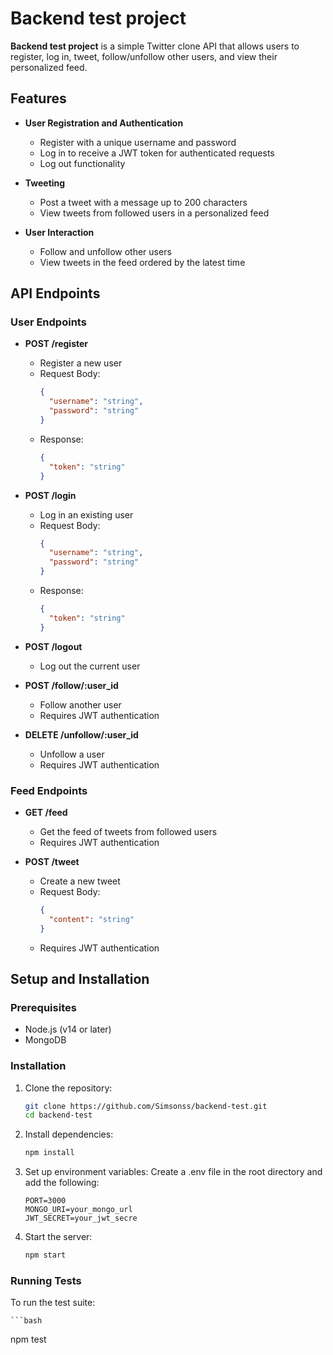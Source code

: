 # Backend test project

**Backend test project** is a simple Twitter clone API that allows users to register, log in, tweet, follow/unfollow other users, and view their personalized feed.

## Features

- **User Registration and Authentication**
  - Register with a unique username and password
  - Log in to receive a JWT token for authenticated requests
  - Log out functionality

- **Tweeting**
  - Post a tweet with a message up to 200 characters
  - View tweets from followed users in a personalized feed

- **User Interaction**
  - Follow and unfollow other users
  - View tweets in the feed ordered by the latest time

## API Endpoints

### User Endpoints

- **POST /register**
  - Register a new user
  - Request Body:
    ```json
    {
      "username": "string",
      "password": "string"
    }
    ```
  - Response:
    ```json
    {
      "token": "string"
    }
    ```

- **POST /login**
  - Log in an existing user
  - Request Body:
    ```json
    {
      "username": "string",
      "password": "string"
    }
    ```
  - Response:
    ```json
    {
      "token": "string"
    }
    ```

- **POST /logout**
  - Log out the current user

- **POST /follow/:user_id**
  - Follow another user
  - Requires JWT authentication

- **DELETE /unfollow/:user_id**
  - Unfollow a user
  - Requires JWT authentication

### Feed Endpoints

- **GET /feed**
  - Get the feed of tweets from followed users
  - Requires JWT authentication

- **POST /tweet**
  - Create a new tweet
  - Request Body:
    ```json
    {
      "content": "string"
    }
    ```
  - Requires JWT authentication

## Setup and Installation

### Prerequisites

- Node.js (v14 or later)
- MongoDB

### Installation

1. Clone the repository:

   ```bash
   git clone https://github.com/Simsonss/backend-test.git
   cd backend-test
   ```
2. Install dependencies:
    ```bash
    npm install
    ```
3. Set up environment variables:
Create a .env file in the root directory and add the following:
    ```env
    PORT=3000
    MONGO_URI=your_mongo_url
    JWT_SECRET=your_jwt_secre
    ```
4. Start the server:
   ```bash
   npm start
   ```

### Running Tests

To run the test suite:

    ```bash
   npm test
   ```


